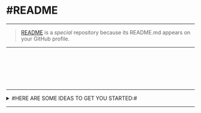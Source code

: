 #README
=========

---
>[README](https://raw.githubusercontent.com/Artnoc1/artnoc1/0_main_0/README.md) is a _special_ repository because its README.md appears on your GitHub profile.

---
<!--1--><!--1-->
<!--2--><br><!--2-->
<!--3--><!--3-->
<!--4--><br><!--4-->
<!--5--><!--5-->
<!--6--><br><!--6-->
<!--7--><!--7-->
<!--8--><br><!--8-->
<!--9--><!--9-->
<!--0--><br><!--0-->

---
<details markdown='1'><summary>
#HERE ARE SOME IDEAS TO GET YOU STARTED:#
</summary><br>
	<details markdown='1'><summary>
\	CURRENTLY WORKING ON:	\
	</summary><br>
\#1\. . . .\. . . .\. . . .\<br><br>
\#2\. . . .\. . . .\. . . .\. . . .<br><br>
\#3\. . . .\. . . .\. . . .\. . . .<br><br>
\#4\. . . .\. . . .\. . . .\. . . .<br><br>
\#5\. . . .\. . . .\. . . .\. . . .<br><br>
	</details><br><!----><!---->
	<details markdown='1'><summary>
\	CURRENTLY LEARNING:	\
	</summary><br>
		\1\. . . .\. . . .\. . . .\. . . .<br><br>
		\2\. . . .\. . . .\. . . .\. . . .<br><br>
		\3\. . . .\. . . .\. . . .\. . . .<br><br>
		\4\. . . .\. . . .\. . . .\. . . .<br><br>
		\5\. . . .\. . . .\. . . .\. . . .<br><br>
	</details><br><!----><!---->
	<details markdown='1'><summary>
\	LOOKING TO COLLABORATE ON:	\
	</summary><br>
		\1\. . . .\. . . .\. . . .\. . . .<br><br>
		\2\. . . .\. . . .\. . . .\. . . .<br><br>
		\3\. . . .\. . . .\. . . .\. . . .<br><br>
		\4\. . . .\. . . .\. . . .\. . . .<br><br>
		\5\. . . .\. . . .\. . . .\. . . .<br><br>
	</details><br><!----><!---->
	<details markdown='1'><summary>
\	LOOKING FOR HELP WITH:	\</summary><br>
		\1\. . . .\. . . .\. . . .\. . . .<br><br>
		\2\. . . .\. . . .\. . . .\. . . .<br><br>
		\3\. . . .\. . . .\. . . .\. . . .<br><br>
		\4\. . . .\. . . .\. . . .\. . . .<br><br>
		\5\. . . .\. . . .\. . . .\. . . .<br><br>
	</details><br><!----><!---->
	<details markdown='1'><summary>
\	ASK ME ABOUT:	\
	</summary><br>
		\1\. . . .\. . . .\. . . .\. . . .<br><br>
		\2\. . . .\. . . .\. . . .\. . . .<br><br>
		\3\. . . .\. . . .\. . . .\. . . .<br><br>
		\4\. . . .\. . . .\. . . .\. . . .<br><br>
		\5\. . . .\. . . .\. . . .\. . . .<br><br>
	</details><br><!----><!---->
	<details markdown='1'><summary>
\	HOW TO REACH ME:	\
	</summary><br>
		\1\. . . .\. . . .\. . . .\. . . .<br><br>
		\2\. . . .\. . . .\. . . .\. . . .<br><br>
		\3\. . . .\. . . .\. . . .\. . . .<br><br>
		\4\. . . .\. . . .\. . . .\. . . .<br><br>
		\5\. . . .\. . . .\. . . .\. . . .<br><br>
	</details><br><!----><!---->  
	<details markdown='1'><summary>
\	PRONOUNS:	\
	</summary><br>
		\1\. . . .\. . . .\. . . .\. . . .<br><br>
		\2\. . . .\. . . .\. . . .\. . . .<br><br>
		\3\. . . .\. . . .\. . . .\. . . .<br><br>
		\4\. . . .\. . . .\. . . .\. . . .<br><br>
		\5\. . . .\. . . .\. . . .\. . . .<br><br>
	</details><br><!----><!---->
	<details markdown='1'><summary>
\	FUN FACT:	\
	</summary><br>
		\1\. . . .\. . . .\. . . .\. . . .<br><br>
		\2\. . . .\. . . .\. . . .\. . . .<br><br>
		\3\. . . .\. . . .\. . . .\. . . .<br><br>
		\4\. . . .\. . . .\. . . .\. . . .<br><br>
		\5\. . . .\. . . .\. . . .\. . . .<br><br>
	</details><br><!----><!---->
</details>
<!--	FOOTER	--><!--	/FOOTER	-->

---  
